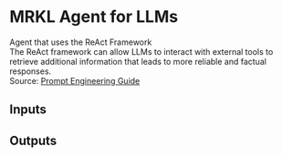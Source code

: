 # MRKL Agent for LLMs
Agent that uses the ReAct Framework <br>
The ReAct framework can allow LLMs to interact with external tools to retrieve additional information that leads to more reliable and factual responses. <br>
Source: [Prompt Engineering Guide](https://www.promptingguide.ai/techniques/react)

## Inputs 

## Outputs
